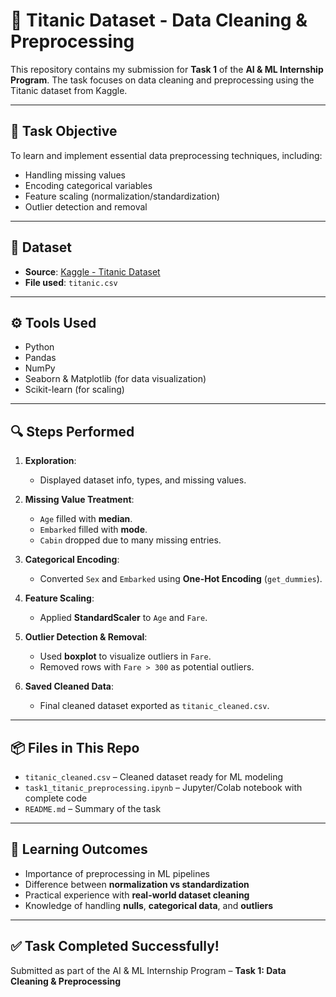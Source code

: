 # 🧹 Titanic Dataset - Data Cleaning & Preprocessing

This repository contains my submission for **Task 1** of the **AI & ML Internship Program**. The task focuses on data cleaning and preprocessing using the Titanic dataset from Kaggle.

---

## 📝 Task Objective

To learn and implement essential data preprocessing techniques, including:
- Handling missing values
- Encoding categorical variables
- Feature scaling (normalization/standardization)
- Outlier detection and removal

---

## 📁 Dataset

- **Source**: [Kaggle - Titanic Dataset](https://www.kaggle.com/datasets/yasserh/titanic-dataset)
- **File used**: `titanic.csv`

---

## ⚙️ Tools Used

- Python
- Pandas
- NumPy
- Seaborn & Matplotlib (for data visualization)
- Scikit-learn (for scaling)

---

## 🔍 Steps Performed

1. **Exploration**:
   - Displayed dataset info, types, and missing values.

2. **Missing Value Treatment**:
   - `Age` filled with **median**.
   - `Embarked` filled with **mode**.
   - `Cabin` dropped due to many missing entries.

3. **Categorical Encoding**:
   - Converted `Sex` and `Embarked` using **One-Hot Encoding** (`get_dummies`).

4. **Feature Scaling**:
   - Applied **StandardScaler** to `Age` and `Fare`.

5. **Outlier Detection & Removal**:
   - Used **boxplot** to visualize outliers in `Fare`.
   - Removed rows with `Fare > 300` as potential outliers.

6. **Saved Cleaned Data**:
   - Final cleaned dataset exported as `titanic_cleaned.csv`.

---

## 📦 Files in This Repo

- `titanic_cleaned.csv` – Cleaned dataset ready for ML modeling
- `task1_titanic_preprocessing.ipynb` – Jupyter/Colab notebook with complete code
- `README.md` – Summary of the task

---

## 📌 Learning Outcomes

- Importance of preprocessing in ML pipelines
- Difference between **normalization vs standardization**
- Practical experience with **real-world dataset cleaning**
- Knowledge of handling **nulls**, **categorical data**, and **outliers**

---

## ✅ Task Completed Successfully!

Submitted as part of the AI & ML Internship Program – **Task 1: Data Cleaning & Preprocessing**

